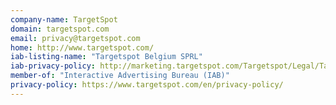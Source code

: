 ```yaml
---
company-name: TargetSpot
domain: targetspot.com
email: privacy@targetspot.com
home: http://www.targetspot.com/
iab-listing-name: "Targetspot Belgium SPRL"
iab-privacy-policy: http://marketing.targetspot.com/Targetspot/Legal/TargetSpot%20Privacy%20Policy%20-%20June%202018.pdf
member-of: "Interactive Advertising Bureau (IAB)"
privacy-policy: https://www.targetspot.com/en/privacy-policy/
---
```





